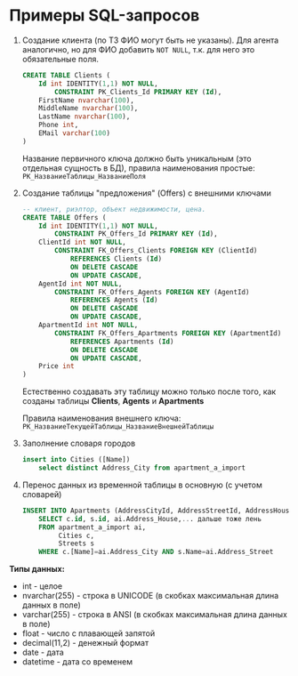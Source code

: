 # Примеры SQL-запросов

1. Создание клиента (по ТЗ ФИО могут быть не указаны). Для агента аналогично, но для ФИО добавить `NOT NULL`, т.к. для него это обязательные поля.

    ```sql
    CREATE TABLE Clients (
        Id int IDENTITY(1,1) NOT NULL, 
            CONSTRAINT PK_Clients_Id PRIMARY KEY (Id),
        FirstName nvarchar(100),
        MiddleName nvarchar(100),
        LastName nvarchar(100),
        Phone int,
        EMail varchar(100)
    )
    ```

    Название первичного ключа должно быть уникальным (это отдельная сущность в БД), правила наименования простые: `PK_НазваниеТаблицы_НазваниеПоля`

2. Создание таблицы "предложения" (Offers) с внешними ключами

    ```sql
    -- клиент, риэлтор, объект недвижимости, цена.
    CREATE TABLE Offers (
        Id int IDENTITY(1,1) NOT NULL,
            CONSTRAINT PK_Offers_Id PRIMARY KEY (Id),
        ClientId int NOT NULL,
            CONSTRAINT FK_Offers_Clients FOREIGN KEY (ClientId)
                REFERENCES Clients (Id)
                ON DELETE CASCADE
                ON UPDATE CASCADE,
        AgentId int NOT NULL,
            CONSTRAINT FK_Offers_Agents FOREIGN KEY (AgentId)
                REFERENCES Agents (Id)
                ON DELETE CASCADE
                ON UPDATE CASCADE,
        ApartmentId int NOT NULL,
            CONSTRAINT FK_Offers_Apartments FOREIGN KEY (ApartmentId)
                REFERENCES Apartments (Id)
                ON DELETE CASCADE
                ON UPDATE CASCADE,
        Price int
    )
    ```

    Естественно создавать эту таблицу можно только после того, как созданы таблицы **Clients**, **Agents** и **Apartments**

    Правила наименования внешнего ключа: `PK_НазваниеТекущейТаблицы_НазваниеВнешнейТаблицы`

3. Заполнение словаря городов

    ```sql
    insert into Cities ([Name]) 
        select distinct Address_City from apartment_a_import
    ```

4. Перенос данных из временной таблицы в основную (с учетом словарей)

    ```sql
    INSERT INTO Apartments (AddressCityId, AddressStreetId, AddressHouse, AddressNumber,... дельше мне лень писать )
        SELECT c.id, s.id, ai.Address_House,... дальше тоже лень
        FROM apartment_a_import ai, 
             Cities c,
             Streets s
        WHERE c.[Name]=ai.Address_City AND s.Name=ai.Address_Street
    ```

**Типы данных:**

* int - целое
* nvarchar(255) - строка в UNICODE (в скобках максимальная длина данных в поле)
* varchar(255) - строка в ANSI (в скобках максимальная длина данных в поле)
* float - число с плавающей запятой
* decimal(11,2) - денежный формат
* date - дата
* datetime - дата со временем